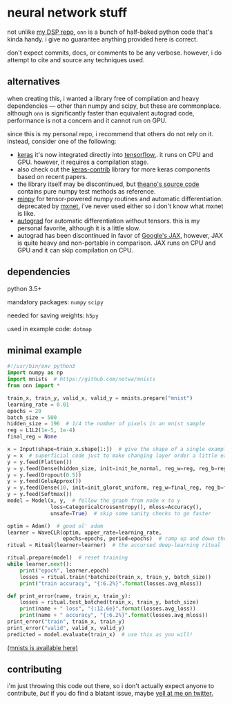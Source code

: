 # neural network stuff

not unlike [my DSP repo,](https://github.com/notwa/dsp)
`onn` is a bunch of half-baked python code that's kinda handy.
i give no guarantee anything provided here is correct.

don't expect commits, docs, or comments to be any verbose.
however, i do attempt to cite and source any techniques used.

## alternatives

when creating this, i wanted a library free of compilation
and heavy dependencies — other than numpy and scipy, but these are commonplace.
although `onn` is significantly faster than equivalent autograd code,
performance is not a concern and it cannot run on GPU.

since this is my personal repo, i recommend that others do not rely on it.
instead, consider one of the following:

* [keras](https://github.com/fchollet/keras)
  it's now integrated directly into [tensorflow.](https://tensorflow.org).
  it runs on CPU and GPU. however, it requires a compilation stage.
* also check out the
  [keras-contrib](https://github.com/farizrahman4u/keras-contrib)
  library for more keras components based on recent papers.
* the library itself may be discontinued, but
  [theano's source code](https://github.com/Theano/theano/blob/master/theano/tensor/nnet/nnet.py)
  contains pure numpy test methods as reference.
* [minpy](https://github.com/dmlc/minpy)
  for tensor-powered numpy routines and automatic differentiation.
  deprecated by [mxnet.](https://github.com/apache/incubator-mxnet)
  i've never used either so i don't know what mxnet is like.
* [autograd](https://github.com/HIPS/autograd)
  for automatic differentiation without tensors.
  this is my personal favorite, although it is a little slow.
* autograd has been discontinued in favor of
  [Google's JAX,](https://github.com/google/jax)
  however, JAX is quite heavy and non-portable in comparison.
  JAX runs on CPU and GPU and it can skip compilation on CPU.

## dependencies

python 3.5+

mandatory packages: `numpy` `scipy`

needed for saving weights: `h5py`

used in example code: `dotmap`

## minimal example

```python
#!/usr/bin/env python3
import numpy as np
import mnists  # https://github.com/notwa/mnists
from onn import *

train_x, train_y, valid_x, valid_y = mnists.prepare("mnist")
learning_rate = 0.01
epochs = 20
batch_size = 500
hidden_size = 196  # 1/4 the number of pixels in an mnist sample
reg = L1L2(1e-5, 1e-4)
final_reg = None

x = Input(shape=train_x.shape[1:])  # give the shape of a single example
y = x  # superficial code just to make changing layer order a little easier
y = y.feed(Flatten())
y = y.feed(Dense(hidden_size, init=init_he_normal, reg_w=reg, reg_b=reg))
y = y.feed(Dropout(0.5))
y = y.feed(GeluApprox())
y = y.feed(Dense(10, init=init_glorot_uniform, reg_w=final_reg, reg_b=final_reg))
y = y.feed(Softmax())
model = Model(x, y,  # follow the graph from node x to y
              loss=CategoricalCrossentropy(), mloss=Accuracy(),
              unsafe=True)  # skip some sanity checks to go faster

optim = Adam()  # good ol' adam
learner = WaveCLR(optim, upper_rate=learning_rate,
                  epochs=epochs, period=epochs)  # ramp up and down the rate
ritual = Ritual(learner=learner)  # the accursed deep-learning ritual

ritual.prepare(model)  # reset training
while learner.next():
    print("epoch", learner.epoch)
    losses = ritual.train(*batchize(train_x, train_y, batch_size))
    print("train accuracy", "{:6.2%}".format(losses.avg_mloss))

def print_error(name, train_x, train_y):
    losses = ritual.test_batched(train_x, train_y, batch_size)
    print(name + " loss", "{:12.6e}".format(losses.avg_loss))
    print(name + " accuracy", "{:6.2%}".format(losses.avg_mloss))
print_error("train", train_x, train_y)
print_error("valid", valid_x, valid_y)
predicted = model.evaluate(train_x)  # use this as you will!
```

[(mnists is available here)](https://github.com/notwa/mnists)

## contributing

i'm just throwing this code out there,
so i don't actually expect anyone to contribute,
*but* if you do find a blatant issue,
maybe [yell at me on twitter.](https://twitter.com/antiformant)
